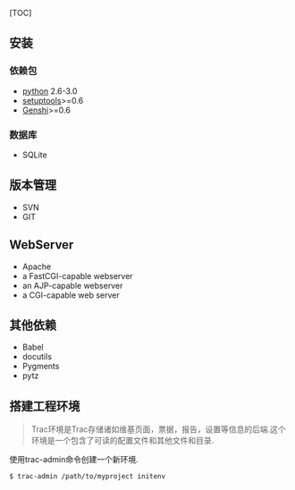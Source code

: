 [TOC]

## 安装

### 依赖包

- [python](https://www.python.org/) 2.6-3.0
- [setuptools](https://pypi.org/project/setuptools)>=0.6
- [Genshi](https://pypi.org/project/Genshi)>=0.6

### 数据库

- SQLite

## 版本管理

- SVN
- GIT

## WebServer

- Apache
- a FastCGI-capable webserver
- an AJP-capable webserver
- a CGI-capable web server 

## 其他依赖

- Babel
- docutils
- Pygments
- pytz

## 搭建工程环境

> Trac环境是Trac存储诸如维基页面，票据，报告，设置等信息的后端.这个环境是一个包含了可读的配置文件和其他文件和目录.

使用trac-admin命令创建一个新环境.

```shell
$ trac-admin /path/to/myproject initenv
```

